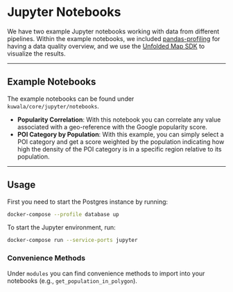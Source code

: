 # Jupyter Notebooks

We have two example Jupyter notebooks working with data from different pipelines. Within the example notebooks, we 
included [pandas-profiling](https://github.com/pandas-profiling/pandas-profiling) for having a data quality overview, and 
we use the [Unfolded Map SDK](https://docs.unfolded.ai/map-sdk/python-map-sdk) to visualize the results.

---

## Example Notebooks

The example notebooks can be found under `kuwala/core/jupyter/notebooks`.

- **Popularity Correlation**: With this notebook you can correlate any value associated with a geo-reference with the 
Google popularity score.
- **POI Category by Population**: With this example, you can simply select a POI category and get a score weighted by 
the population indicating how high the density of the POI category is in a specific region relative to its population.

---

## Usage

First you need to start the Postgres instance by running:

```zsh
docker-compose --profile database up
```

To start the Jupyter environment, run:

```zsh
docker-compose run --service-ports jupyter
```

### Convenience Methods

Under `modules` you can find convenience methods to import into your notebooks (e.g., `get_population_in_polygon`).